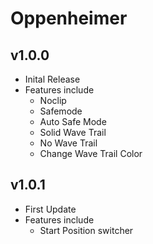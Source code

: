 # Oppenheimer
## v1.0.0
* Inital Release
* Features include
    * Noclip
    * Safemode
    * Auto Safe Mode
    * Solid Wave Trail
    * No Wave Trail
    * Change Wave Trail Color
## v1.0.1
* First Update
* Features include
    * Start Position switcher